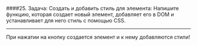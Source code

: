 ####25. Задача: Создать и добавить стиль для элемента: Напишите функцию, которая создает новый элемент, добавляет его в DOM и устанавливает для него стиль с помощью CSS.

---

При нажатии на кнопку создается элемент и к нему добавляются стили!

